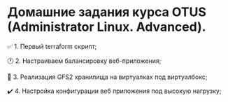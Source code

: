 # Домашние задания курса OTUS (Administrator Linux. Advanced).

:white_check_mark: 1. Первый terraform скрипт;

:clock1: 2. Настраиваем балансировку веб-приложения;

:construction_worker: 3. Реализация GFS2 хранилища на виртуалках под виртуалбокс;

:heavy_check_mark: 4. Настройка конфигурации веб приложения под высокую нагрузку;


